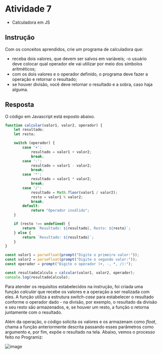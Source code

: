 # Atividade 7
- Calculadora em JS

## Instrução
Com os conceitos aprendidos, crie um programa de calculadora que:
- receba dois valores, que devem ser salvos em variáveis;
-o usuário deve colocar qual operador ele vai utilizar por meio dos símbolos aritméticos;
- com os dois valores e o operador definido, o programa deve fazer a operação e retornar o resultado;
- se houver divisão, você deve retornar o resultado e a sobra, caso haja alguma.

## Resposta
O código em Javascript está exposto abaixo.

```js
function calcular(valor1, valor2, operador) {
    let resultado;
    let resto;

    switch (operador) {
        case '+':
            resultado = valor1 + valor2;
            break;
        case '-':
            resultado = valor1 - valor2;
            break;
        case '*':
            resultado = valor1 * valor2;
            break;
        case '/':
            resultado = Math.floor(valor1 / valor2);
            resto = valor1 % valor2;
            break;
        default:
            return "Operador inválido";
    }

    if (resto !== undefined) {
        return `Resultado: ${resultado}, Resto: ${resto}`;
    } else {
        return `Resultado: ${resultado}`;
    }
}

const valor1 = parseFloat(prompt("Digite o primeiro valor:"));
const valor2 = parseFloat(prompt("Digite o segundo valor:"));
const operador = prompt("Digite o operador (+, -, *, /):");

const resultadoCalculo = calcular(valor1, valor2, operador);
console.log(resultadoCalculo);
```

Para atender os requisitos estabelecidos na instrução, foi criada uma função _calcular_ que recebe os valores e a operação a ser realizada com eles. A função utiliza a estrutura _switch-case_ para estabelecer o resultado conforme o operador dado - na divisão, por exemplo, o resultado da divisão e seu resto são armazenados, e, se houver um resto, a função o retorna juntamente com o resultado.

Além da operação, o código solicita os valores e os armazenam como _float_, chama a função anteriormente descrita passando esses parâmetros como argumento e, por fim, expõe o resultado na tela. Abaixo, vemos o processo feito no Programiz:

![image](https://github.com/pedro-varela1/CursoFAP-SoftexPernambuco/assets/93870597/b463da53-88b0-4b21-8183-b8764f6a75df)
